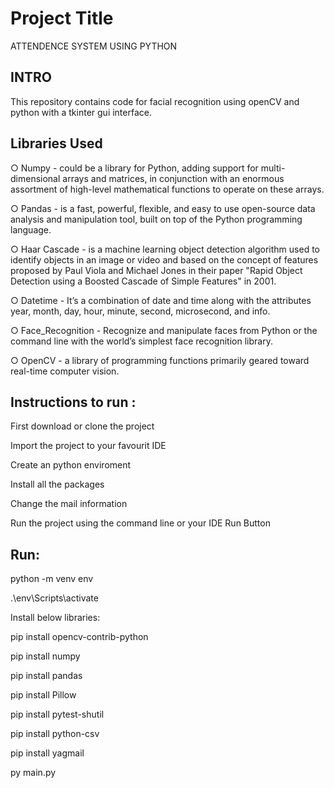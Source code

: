 
# Project Title

ATTENDENCE SYSTEM USING PYTHON



## INTRO
This repository contains code for facial recognition using openCV and python with a tkinter gui interface. 


## Libraries Used

○ Numpy - could be a library for Python, adding support for multi-dimensional arrays and matrices, in conjunction with an enormous assortment of high-level mathematical functions to operate on these arrays.

○ Pandas - is a fast, powerful, flexible, and easy to use open-source data analysis and manipulation tool, built on top of the Python programming language.

○ Haar Cascade - is a machine learning object detection algorithm used to identify objects in an image or video and based on the concept of features proposed by Paul Viola and Michael Jones in their paper "Rapid Object Detection using a Boosted Cascade of Simple Features" in 2001.

○ Datetime - It’s a combination of date and time along with the attributes year, month, day, hour, minute, second, microsecond, and info.

○ Face_Recognition - Recognize and manipulate faces from Python or the command line with the world’s simplest face recognition library.

○ OpenCV - a library of programming functions primarily geared toward real-time computer vision.

  
## Instructions to run :

First download or clone the project

Import the project to your favourit IDE

Create an python enviroment

Install all the packages

Change the mail information

Run the project using the command line or your IDE Run Button

  
## Run:

python -m venv env

.\env\Scripts\activate

Install below libraries:

pip install opencv-contrib-python

pip install numpy

pip install pandas

pip install Pillow

pip install pytest-shutil

pip install python-csv

pip install yagmail

py main.py
  


  



  